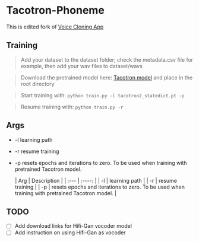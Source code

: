 # Tacotron-Phoneme

This is edited fork of [Voice Cloning App](https://github.com/BenAAndrew/Voice-Cloning-App)

## Training
> Add your dataset to the dataset folder; check the metadata.csv file for example, then add your wav files to dataset/wavs

> Download the pretrained model here: [Tacotron model](https://drive.google.com/file/d/1c5ZTuT7J08wLUoVZ2KkUs_VdZuJ86ZqA/view?usp=sharing) and place in the root directory

> Start training with:
` python train.py -l tacotron2_statedict.pt -p `

> Resume training with:
` python train.py -r `

## Args
* -l learning path
* -r resume training
* -p resets epochs and iterations to zero. To be used when training with pretrained Tacotron model.

  | Arg      | Description |
| :---        |    :----:   |
| -l     | learning path       |
| -r   | resume training        |
| -p   | resets epochs and iterations to zero. To be used when training with pretrained Tacotron model.       |

## TODO
- [ ] Add download links for Hifi-Gan vocoder model
- [ ] Add instruction on using Hifi-Gan as vocoder
